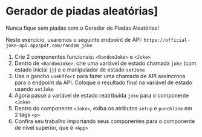 # Gerador de piadas aleatórias]

Nunca fique sem piadas com o Gerador de Piadas Aleatórias!

Neste exercício, usaremos o seguinte endpoint de API: `https://official-joke-api.appspot.com/random_joke`

1. Crie 2 componentes funcionais: `<RandomJoke>` e `<Joke>`
2. Dentro de `<RandomJoke>`, crie uma variável de estado chamada `joke` (com estado inicial `{}`) e o manipulador de estado `setJoke`
3. Use o gancho `useEffect` para fazer uma chamada de API assíncrona para o endpoint da API. Coloque o resultado final na variável de estado usando `setJoke`
4. Agora passe a variável de estado reatribuída `joke` para o componente `<Joke>`
5. Dentro do componente `<Joke>`, exiba os atributos `setup` e `punchline` em 2 tags `<p>`
6. Confira seu trabalho importando seus componentes para o componente de nível superior, que é `<App>`
